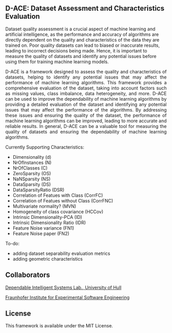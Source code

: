 ## D-ACE: Dataset Assessment and Characteristics Evaluation

<p align = 'justified'>Dataset quality assessment is a crucial aspect of machine learning and artificial intelligence, as the performance and accuracy of algorithms are directly dependent on the quality and characteristics of the data they are trained on. Poor quality datasets can lead to biased or inaccurate results, leading to incorrect decisions being made. Hence, it is important to measure the quality of datasets and identify any potential issues before using them for training machine learning models.</p>
<div style="text-align: justify;">D-ACE is a framework designed to assess the quality and characteristics of datasets, helping to identify any potential issues that may affect the performance of machine learning algorithms. This framework provides a comprehensive evaluation of the dataset, taking into account factors such as missing values, class imbalance, data heterogeneity, and more. D-ACE can be used to improve the dependability of machine learning algorithms by providing a detailed evaluation of the dataset and identifying any potential issues that may affect the performance of the algorithms. By addressing these issues and ensuring the quality of the dataset, the performance of machine learning algorithms can be improved, leading to more accurate and reliable results. In general, D-ACE can be a valuable tool for measuring the quality of datasets and ensuring the dependability of machine learning algorithms.</div>

Currently Supporting Characteristics:

* Dimensionality (d)
*	NrOfInstances (N)
*	NrOfClasses (C)
*	ZeroSparsity (OS)	
*	NaNSparsity (NS)
*	DataSparsity (DS)	
*	DataSparsityRatio (DSR)	
*	Correlation of Featues with Class (CorrFC)
*	Correlation of Featues without Class (CorrFNC)	
*	Multivariate normality? (MVN)	
*	Homogeneity of class covariance (HCCov)	
*	Intrinsic Dimensionality-PCA (ID)	
*	Intrinsic Dimensionality Ratio (IDR)	
*	Feature Noise variance (FN1)	
*	Feature Noise paper (FN2)	

To-do:
* adding dataset separability evaluation metrics
* adding geometric characteristics

## Collaborators
<a href = "https://www.hull.ac.uk/work-with-us/research/groups/dependable-intelligent-systems">Dependable Intelligent Systems Lab., University of Hull</a>

<a href = "https://www.iese.fraunhofer.de">Fraunhofer Institute for Experimental Software Engineering</a>
 
## License
This framework is available under the MIT License. 
